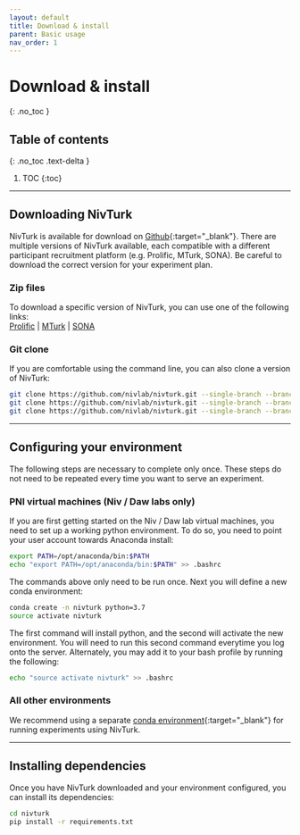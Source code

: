 ```yaml
---
layout: default
title: Download & install
parent: Basic usage
nav_order: 1
---
```


# Download & install
{: .no_toc }

## Table of contents
{: .no_toc .text-delta }

1. TOC
{:toc}

---

## Downloading NivTurk

NivTurk is available for download on [Github](https://github.com/nivlab/nivturk){:target="_blank"}. There are multiple versions of NivTurk available, each compatible with a different participant recruitment platform (e.g. Prolific, MTurk, SONA). Be careful to download the correct version for your experiment plan.

### Zip files

To download a specific version of NivTurk, you can use one of the following links:<br>
[Prolific](https://github.com/nivlab/nivturk/archive/refs/heads/prolific.zip) | [MTurk](https://github.com/nivlab/nivturk/archive/refs/heads/mturk.zip) | [SONA](https://github.com/nivlab/nivturk/archive/refs/heads/sona.zip)

### Git clone

If you are comfortable using the command line, you can also clone a version of NivTurk:

```bash
git clone https://github.com/nivlab/nivturk.git --single-branch --branch prolific
git clone https://github.com/nivlab/nivturk.git --single-branch --branch mturk
git clone https://github.com/nivlab/nivturk.git --single-branch --branch sona
```

---

## Configuring your environment

The following steps are necessary to complete only once. These steps do not need to be repeated every time you want to serve an experiment.

### PNI virtual machines (Niv / Daw labs only)

If you are first getting started on the Niv / Daw lab virtual machines, you need to set up a working python environment. To do so, you need to point your user account towards Anaconda install:

```bash
export PATH=/opt/anaconda/bin:$PATH
echo "export PATH=/opt/anaconda/bin:$PATH" >> .bashrc
```

The commands above only need to be run once. Next you will define a new conda environment:

```bash
conda create -n nivturk python=3.7
source activate nivturk
```

The first command will install python, and the second will activate the new environment. You will need to run this second command everytime you log onto the server. Alternately, you may add it to your bash profile by running the following:

```bash
echo "source activate nivturk" >> .bashrc
```

### All other environments

We recommend using a separate [conda environment](https://docs.conda.io/projects/conda/en/latest/user-guide/tasks/manage-environments.html){:target="_blank"} for running experiments using NivTurk.

---

## Installing dependencies

Once you have NivTurk downloaded and your environment configured, you can install its dependencies:

```bash
cd nivturk
pip install -r requirements.txt
```
